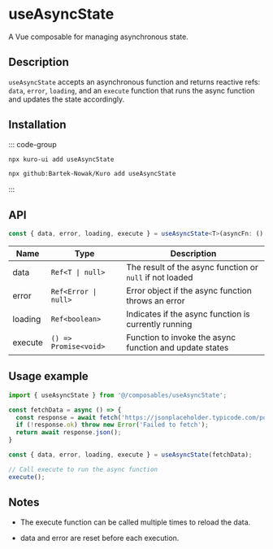 # useAsyncState

A Vue composable for managing asynchronous state.


## Description

`useAsyncState` accepts an asynchronous function and returns reactive refs: `data`, `error`, `loading`, and an `execute` function that runs the async function and updates the state accordingly.

## Installation

::: code-group
```bash [npx via npm]
npx kuro-ui add useAsyncState
```
```bash [npx via GitHub]
npx github:Bartek-Nowak/Kuro add useAsyncState
```
:::

## API

```ts
const { data, error, loading, execute } = useAsyncState<T>(asyncFn: () => Promise<T>)
```

| Name    | Type               | Description                                            |
|---------|--------------------|--------------------------------------------------------|
| data    | `Ref<T \| null>`   | The result of the async function or `null` if not loaded |
| error   | `Ref<Error \| null>` | Error object if the async function throws an error     |
| loading | `Ref<boolean>`     | Indicates if the async function is currently running    |
| execute | `() => Promise<void>` | Function to invoke the async function and update states |

## Usage example

```ts
import { useAsyncState } from '@/composables/useAsyncState';

const fetchData = async () => {
  const response = await fetch('https://jsonplaceholder.typicode.com/posts/1');
  if (!response.ok) throw new Error('Failed to fetch');
  return await response.json();
}

const { data, error, loading, execute } = useAsyncState(fetchData);

// Call execute to run the async function
execute();
```

## Notes
- The execute function can be called multiple times to reload the data.

- data and error are reset before each execution.